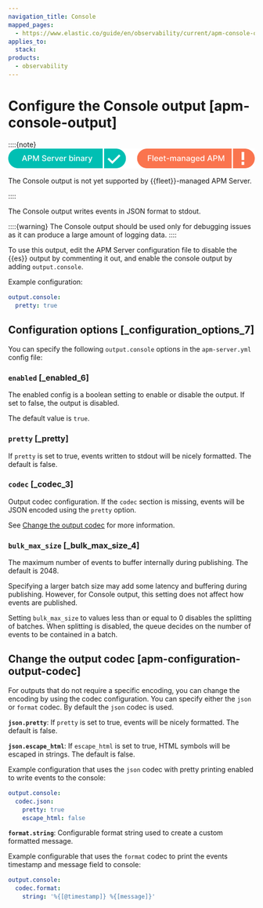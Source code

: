 ```yaml
---
navigation_title: Console
mapped_pages:
  - https://www.elastic.co/guide/en/observability/current/apm-console-output.html
applies_to:
  stack:
products:
  - observability
---
```


# Configure the Console output [apm-console-output]

::::{note}
![supported deployment methods](/solutions/images/observability-binary-yes-fm-no.svg "")

The Console output is not yet supported by {{fleet}}-managed APM Server.

::::

The Console output writes events in JSON format to stdout.

::::{warning}
The Console output should be used only for debugging issues as it can produce a large amount of logging data.
::::

To use this output, edit the APM Server configuration file to disable the {{es}} output by commenting it out, and enable the console output by adding `output.console`.

Example configuration:

```yaml
output.console:
  pretty: true
```

## Configuration options [_configuration_options_7]

You can specify the following `output.console` options in the `apm-server.yml` config file:

### `enabled` [_enabled_6]

The enabled config is a boolean setting to enable or disable the output. If set to false, the output is disabled.

The default value is `true`.

### `pretty` [_pretty]

If `pretty` is set to true, events written to stdout will be nicely formatted. The default is false.

### `codec` [_codec_3]

Output codec configuration. If the `codec` section is missing, events will be JSON encoded using the `pretty` option.

See [Change the output codec](#apm-configuration-output-codec) for more information.

### `bulk_max_size` [_bulk_max_size_4]

The maximum number of events to buffer internally during publishing. The default is 2048.

Specifying a larger batch size may add some latency and buffering during publishing. However, for Console output, this setting does not affect how events are published.

Setting `bulk_max_size` to values less than or equal to 0 disables the splitting of batches. When splitting is disabled, the queue decides on the number of events to be contained in a batch.

## Change the output codec [apm-configuration-output-codec]

For outputs that do not require a specific encoding, you can change the encoding by using the codec configuration. You can specify either the `json` or `format` codec. By default the `json` codec is used.

**`json.pretty`**: If `pretty` is set to true, events will be nicely formatted. The default is false.

**`json.escape_html`**: If `escape_html` is set to true, HTML symbols will be escaped in strings. The default is false.

Example configuration that uses the `json` codec with pretty printing enabled to write events to the console:

```yaml
output.console:
  codec.json:
    pretty: true
    escape_html: false
```

**`format.string`**: Configurable format string used to create a custom formatted message.

Example configurable that uses the `format` codec to print the events timestamp and message field to console:

```yaml
output.console:
  codec.format:
    string: '%{[@timestamp]} %{[message]}'
```


